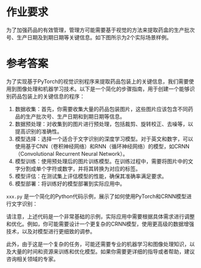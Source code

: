 # 作业要求

为了加强药品的有效管理，管理方可能需要基于视觉的方法来提取药盒的生产批次号、生产日期及到期日期等关键信息。如下图所示为2个实际场景样例。

# 参考答案

为了实现基于PyTorch的视觉识别程序来提取药品包装上的关键信息，我们需要使用到图像处理和机器学习技术。以下是一个简化的步骤指南，用于创建一个能够识别药品包装上的关键信息的程序：

1. 数据收集：首先，你需要收集大量的药品包装图片，这些图片应该包含不同药品的生产批次号、生产日期和到期日期等信息。
2. 数据预处理：对收集到的图片进行预处理，包括裁剪、旋转校正、去噪等，以提高识别的准确性。
3. 模型选择：选择一个适合于文字识别的深度学习模型。对于英文和数字，可以使用基于CNN（卷积神经网络）和RNN（循环神经网络）的模型，如CRNN（Convolutional Recurrent Neural Network）。
4. 模型训练：使用预处理后的图片训练模型。在训练过程中，需要将图片中的文字分割成单个字符或数字，并将其转换为对应的标签。
5. 模型评估：在测试集上评估模型的性能，确保其准确率满足要求。
6. 模型部署：将训练好的模型部署到实际应用中。

`xxx.py` 是一个简化的Python代码示例，展示了如何使用PyTorch和CRNN模型进行文字识别：

请注意，上述代码是一个非常基础的示例，实际应用中需要根据具体需求进行调整和优化。例如，你可能需要设计一个更复杂的CRNN模型，使用更高级的数据增强技术，以及对模型进行更细致的调参。

此外，由于这是一个复杂的任务，可能还需要专业的机器学习和图像处理知识，以及大量的时间和资源来训练和优化模型。如果你需要更详细的指导或者帮助，建议咨询相关领域的专家。